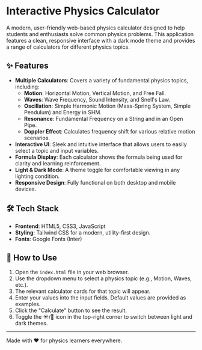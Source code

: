 # Interactive Physics Calculator

A modern, user-friendly web-based physics calculator designed to help students and enthusiasts solve common physics problems. This application features a clean, responsive interface with a dark mode theme and provides a range of calculators for different physics topics.

## ✨ Features

* **Multiple Calculators**: Covers a variety of fundamental physics topics, including:
    * **Motion**: Horizontal Motion, Vertical Motion, and Free Fall.
    * **Waves**: Wave Frequency, Sound Intensity, and Snell's Law.
    * **Oscillation**: Simple Harmonic Motion (Mass-Spring System, Simple Pendulum) and Energy in SHM.
    * **Resonance**: Fundamental Frequency on a String and in an Open Pipe.
    * **Doppler Effect**: Calculates frequency shift for various relative motion scenarios.
* **Interactive UI**: Sleek and intuitive interface that allows users to easily select a topic and input variables.
* **Formula Display**: Each calculator shows the formula being used for clarity and learning reinforcement.
* **Light & Dark Mode**: A theme toggle for comfortable viewing in any lighting condition.
* **Responsive Design**: Fully functional on both desktop and mobile devices.

## 🛠️ Tech Stack

* **Frontend**: HTML5, CSS3, JavaScript
* **Styling**: Tailwind CSS for a modern, utility-first design.
* **Fonts**: Google Fonts (Inter)

## 🚀 How to Use

1.  Open the `index.html` file in your web browser.
2.  Use the dropdown menu to select a physics topic (e.g., Motion, Waves, etc.).
3.  The relevant calculator cards for that topic will appear.
4.  Enter your values into the input fields. Default values are provided as examples.
5.  Click the "Calculate" button to see the result.
6.  Toggle the ☀️/🌙 icon in the top-right corner to switch between light and dark themes.

---
Made with ❤️ for physics learners everywhere.
